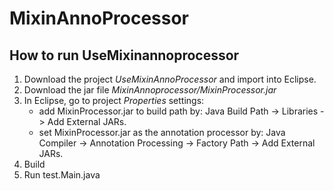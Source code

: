# MixinAnnoProcessor

## How to run UseMixinannoprocessor
1. Download the project *UseMixinAnnoProcessor* and import into Eclipse.
2. Download the jar file *MixinAnnoprocessor/MixinProcessor.jar*
3. In Eclipse, go to project _Properties_ settings:
    * add MixinProcessor.jar to build path by: Java Build Path -> Libraries ->
      Add External JARs. 
    * set MixinProcessor.jar as the annotation processor by:
     Java Compiler -> Annotation Processing -> Factory Path -> Add External
     JARs.
4. Build
5. Run test.Main.java

